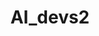 ---
title: "AI_devs2"
by: "Gospodarczyk & Mrugalski & Chrobok"
certificate: jedrasiak-ai-devs-2-pl.pdf
weight: 70
url: kontakt/kursy/ai-devs-2/
---